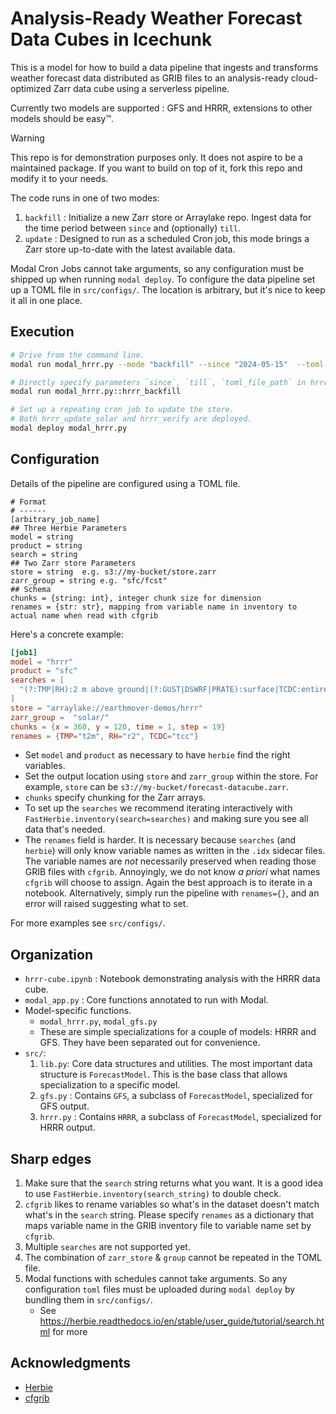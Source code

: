 # Analysis-Ready Weather Forecast Data Cubes in Icechunk

This is a model for how to build a data pipeline that ingests and transforms weather forecast data distributed as GRIB files to an analysis-ready cloud-optimized Zarr data cube using a serverless pipeline.

Currently two models are supported : GFS and HRRR, extensions to other models should be easy™.

> [!WARNING]
> This repo is for demonstration purposes only. It does not aspire to be a maintained package.
> If you want to build on top of it, fork this repo and modify it to your needs.

The code runs in one of two modes:
1. `backfill` : Initialize a new Zarr store or Arraylake repo. Ingest data for the time period between `since` and (optionally) `till`.
1. `update` : Designed to run as a scheduled Cron job, this mode brings a Zarr store up-to-date with the latest available data.

Modal Cron Jobs cannot take arguments, so any configuration must be shipped up when running `modal deploy`. To configure the data pipeline
set up a TOML file in `src/configs/`. The location is arbitrary, but it's nice to keep it all in one place.

## Execution
``` sh
# Drive from the command line.
modal run modal_hrrr.py --mode "backfill" --since "2024-05-15"  --toml-file src/configs/hrrr-demo.toml

# Directly specify parameters `since`, `till`, `toml_file_path` in hrrr_backfill.
modal run modal_hrrr.py::hrrr_backfill

# Set up a repeating cron job to update the store.
# Both hrrr_update_solar and hrrr_verify are deployed.
modal deploy modal_hrrr.py
```

## Configuration

Details of the pipeline are configured using a TOML file.

```
# Format
# ------
[arbitrary_job_name]
## Three Herbie Parameters
model = string
product = string
search = string
## Two Zarr store Parameters
store = string  e.g. s3://my-bucket/store.zarr
zarr_group = string e.g. "sfc/fcst"
## Schema
chunks = {string: int}, integer chunk size for dimension
renames = {str: str}, mapping from variable name in inventory to actual name when read with cfgrib
```

Here's a concrete example:
```toml
[job1]
model = "hrrr"
product = "sfc"
searches = [
  "(?:TMP|RH):2 m above ground|(?:GUST|DSWRF|PRATE):surface|TCDC:entire atmosphere",
]
store = "arraylake://earthmover-demos/hrrr"
zarr_group =  "solar/"
chunks = {x = 360, y = 120, time = 1, step = 19}
renames = {TMP="t2m", RH="r2", TCDC="tcc"}
```

- Set `model` and `product` as necessary to have `herbie` find the right variables.
- Set the output location using `store` and `zarr_group` within the store. For example, `store` can be `s3://my-bucket/forecast-datacube.zarr`.
- `chunks` specify chunking for the Zarr arrays.
- To set up the `searches` we recommend iterating interactively with `FastHerbie.inventory(search=searches)` and making sure you see all data that's needed.
- The `renames` field is harder. It is necessary because `searches` (and `herbie`) will only know variable names as written in the `.idx` sidecar files.
  The variable names are *not* necessarily preserved when reading those GRIB files with `cfgrib`.
  Annoyingly, we do not know *a priori* what names `cfgrib` will choose to assign.
  Again the best approach is to iterate in a notebook.
  Alternatively, simply run the pipeline with `renames={}`, and an error will raised suggesting what to set.

For more examples see `src/configs/`.

## Organization

- `hrrr-cube.ipynb` : Notebook demonstrating analysis with the HRRR data cube.
- `modal_app.py` : Core functions annotated to run with Modal.
- Model-specific functions.
  - `modal_hrrr.py`, `modal_gfs.py`
  - These are simple specializations for a couple of models: HRRR and GFS. They have been separated out for convenience.
- `src/`:
  1. `lib.py`: Core data structures and utilities. The most important data structure is `ForecastModel`. This is the base class that allows specialization to a specific model.
  1. `gfs.py` : Contains `GFS`, a subclass of `ForecastModel`, specialized for GFS output.
  1. `hrrr.py` : Contains `HRRR`, a subclass of `ForecastModel`, specialized for HRRR output.


## Sharp edges

1. Make sure that the `search` string returns what you want. It is a good idea to use ``FastHerbie.inventory(search_string)`` to double check.
1. `cfgrib` likes to rename variables so what's in the dataset doesn't match what's in the `search` string. Please specify `renames` as a dictionary that maps variable name in the GRIB inventory file to variable name set by `cfgrib`.
1. Multiple `searches` are not supported yet.
1. The combination of `zarr_store` & `group` cannot be repeated in the TOML file.
1. Modal functions with schedules cannot take arguments. So any configuration `toml` files must be uploaded during `modal deploy` by bundling them in `src/configs/`.
   - See https://herbie.readthedocs.io/en/stable/user_guide/tutorial/search.html for more

## Acknowledgments

- [Herbie](https://herbie.readthedocs.io/en/stable/)
- [cfgrib](https://github.com/ecmwf/cfgrib)
